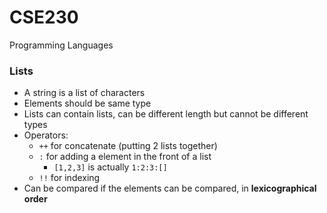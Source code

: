 # CSE230
Programming Languages

### Lists

* A string is a list of characters
* Elements should be same type
* Lists can contain lists, can be different length but cannot be different types
* Operators:
    * `++` for concatenate (putting 2 lists together)
    * `:` for adding a element in the front of a list
        * `[1,2,3]` is actually `1:2:3:[]`
    * `!!` for indexing
* Can be compared if the elements can be compared, in **lexicographical order**